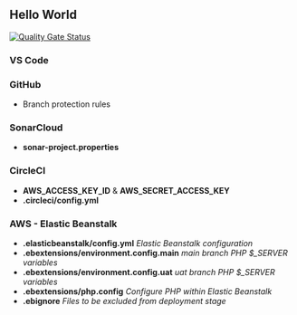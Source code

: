 ## Hello World

[![Quality Gate Status](https://sonarcloud.io/api/project_badges/measure?project=nigelgoss_devops-helloworld&metric=alert_status)](https://sonarcloud.io/dashboard?id=nigelgoss_devops-helloworld)

### VS Code

### GitHub
* Branch protection rules

### SonarCloud
* **sonar-project.properties**

### CircleCI
* **AWS_ACCESS_KEY_ID** & **AWS_SECRET_ACCESS_KEY**
* **.circleci/config.yml**

### AWS - Elastic Beanstalk
* **.elasticbeanstalk/config.yml** *Elastic Beanstalk configuration*
* **.ebextensions/environment.config.main** *main branch PHP $_SERVER variables*
* **.ebextensions/environment.config.uat** *uat branch PHP $_SERVER variables*
* **.ebextensions/php.config** *Configure PHP within Elastic Beanstalk*
* **.ebignore** *Files to be excluded from deployment stage*
